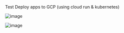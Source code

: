 Test Deploy apps to GCP (using cloud run & kubernetes)

![image](https://github.com/user-attachments/assets/10be5866-59f6-42b7-9af4-d9f3fe69ae86)


![image](https://github.com/user-attachments/assets/e4a55923-50bf-43c2-bca7-dcebd0462f08)
